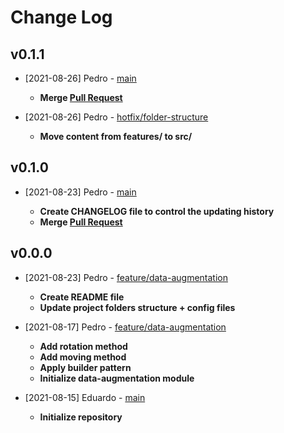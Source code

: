 # Change Log

## v0.1.1

- [2021-08-26] Pedro - [main](https://github.com/duccl/cardiomyopathy-monograph)

  - **Merge [Pull Request](https://github.com/duccl/cardiomyopathy-monograph/pull/5)**

- [2021-08-26] Pedro - [hotfix/folder-structure](https://github.com/duccl/cardiomyopathy-monograph/tree/hotfix/folder-structure)

  - **Move content from features/ to src/**

## v0.1.0

- [2021-08-23] Pedro - [main](https://github.com/duccl/cardiomyopathy-monograph)

  - **Create CHANGELOG file to control the updating history**
  - **Merge [Pull Request](https://github.com/duccl/cardiomyopathy-monograph/pull/1)**

## v0.0.0

- [2021-08-23] Pedro - [feature/data-augmentation](https://github.com/duccl/cardiomyopathy-monograph/tree/feature/data-augmentation)

  - **Create README file**
  - **Update project folders structure + config files**

- [2021-08-17] Pedro - [feature/data-augmentation](https://github.com/duccl/cardiomyopathy-monograph/tree/feature/data-augmentation)

  - **Add rotation method**
  - **Add moving method**
  - **Apply builder pattern**
  - **Initialize data-augmentation module**

- [2021-08-15] Eduardo - [main](https://github.com/duccl/cardiomyopathy-monograph)

  - **Initialize repository**
